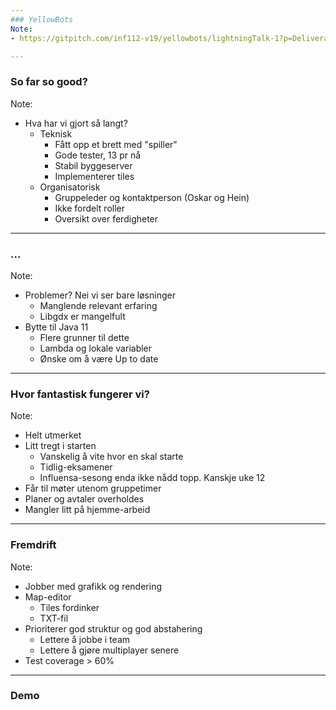 ```yaml
---
### YellowBots
Note:
- https://gitpitch.com/inf112-v19/yellowbots/lightningTalk-1?p=Deliverables/Mandatory2/Presentation/#/

---
```


### So far so good?

Note:
- Hva har vi gjort så langt?
  - Teknisk
    - Fått opp et brett med "spiller"
    - Gode tester, 13 pr nå
    - Stabil byggeserver
    - Implementerer tiles
  - Organisatorisk
    - Gruppeleder og kontaktperson (Oskar og Hein)
    - Ikke fordelt roller
    - Oversikt over ferdigheter
  
---

### ...
Note:
- Problemer? Nei vi ser bare løsninger
  - Manglende relevant erfaring
  - Libgdx er mangelfult
- Bytte til Java 11
  - Flere grunner til dette
  - Lambda og lokale variabler
  - Ønske om å være Up to date

---

### Hvor fantastisk fungerer vi?
Note:
- Helt utmerket
- Litt tregt i starten
  - Vanskelig å vite hvor en skal starte
  - Tidlig-eksamener
  - Influensa-sesong enda ikke nådd topp. Kanskje uke 12
- Får til møter utenom gruppetimer
- Planer og avtaler overholdes
- Mangler litt på hjemme-arbeid

---

### Fremdrift
Note:
- Jobber med grafikk og rendering
- Map-editor
  - Tiles fordinker
  - TXT-fil
- Prioriterer god struktur og god abstahering
  - Lettere å jobbe i team
  - Lettere å gjøre multiplayer senere
- Test coverage > 60%

---

### Demo